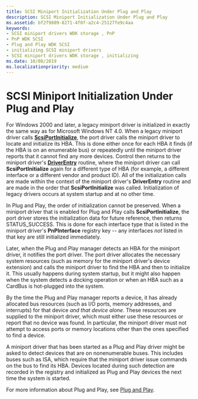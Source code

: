 ```yaml
---
title: SCSI Miniport Initialization Under Plug and Play
description: SCSI Miniport Initialization Under Plug and Play
ms.assetid: bf2f9809-8271-4f0f-a2c4-25127fe9c4aa
keywords:
- SCSI miniport drivers WDK storage , PnP
- PnP WDK SCSI
- Plug and Play WDK SCSI
- initializing SCSI miniport drivers
- SCSI miniport drivers WDK storage , initializing
ms.date: 10/08/2019
ms.localizationpriority: medium
---
```


# SCSI Miniport Initialization Under Plug and Play

For Windows 2000 and later, a legacy miniport driver is initialized in exactly the same way as for Microsoft Windows NT 4.0. When a legacy miniport driver calls [**ScsiPortInitialize**](/windows-hardware/drivers/ddi/srb/nf-srb-scsiportinitialize), the port driver calls the miniport driver to locate and initialize its HBA. This is done either once for each HBA it finds (if the HBA is on an enumerable bus) or repeatedly until the miniport driver reports that it cannot find any more devices. Control then returns to the miniport driver's [**DriverEntry**](driverentry-of-scsi-miniport-driver.md) routine, where the miniport driver can call **ScsiPortInitialize** again for a different type of HBA (for example, a different interface or a different vendor and product ID). All of the initialization calls are made within the context of the miniport driver's **DriverEntry** routine and are made in the order that **ScsiPortInitialize** was called. Initialization of legacy drivers occurs at system startup and at no other time.

In Plug and Play, the order of initialization cannot be preserved. When a miniport driver that is enabled for Plug and Play calls **ScsiPortInitialize**, the port driver stores the initialization data for future reference, then returns STATUS_SUCCESS. This is done for each interface type that is listed in the miniport driver's **PnPInterface** registry key -- any interfaces *not* listed in that key are still initialized immediately.

Later, when the Plug and Play manager detects an HBA for the miniport driver, it notifies the port driver. The port driver allocates the necessary system resources (such as memory for the miniport driver's device extension) and calls the miniport driver to find the HBA and then to initialize it. This usually happens during system startup, but it might also happen when the system detects a docking operation or when an HBA such as a CardBus is hot-plugged into the system.

By the time the Plug and Play manager reports a device, it has already allocated bus resources (such as I/O ports, memory addresses, and interrupts) for that device *and that device alone*. These resources are supplied to the miniport driver, which must either use these resources or report that no device was found. In particular, the miniport driver must not attempt to access ports or memory locations other than the ones specified to find a device.

A miniport driver that has been started as a Plug and Play driver might be asked to detect devices that are on nonenumerable buses. This includes buses such as ISA, which require that the miniport driver issue commands on the bus to find its HBA. Devices located during such detection are recorded in the registry and initialized as Plug and Play devices the next time the system is started.

For more information about Plug and Play, see [Plug and Play](../kernel/introduction-to-plug-and-play.md).